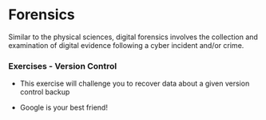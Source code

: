 # Forensics

Similar to the physical sciences, digital forensics involves the collection and examination of digital evidence following a cyber incident and/or crime.

### Exercises - Version Control

- This exercise will challenge you to recover data about a given version control backup

- Google is your best friend!
